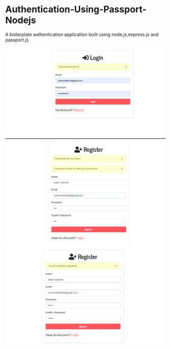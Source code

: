 # Authentication-Using-Passport-Nodejs
A boilerplate authentication application built using node.js,express.js and passport.js

![login](/public/login1.png)
![register1](/public/register1.png)
![register2](/public/register2.png)
